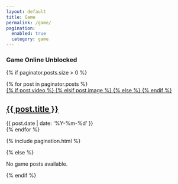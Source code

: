 ```yaml
---
layout: default
title: Game
permalink: /game/
pagination:
  enabled: true
  category: game
---
```


<div class="main section" id="main" name="Main Posts">
  
<div class="widget HTML is-visible type-grid" data-version="2" id="HTML7">
  <div class="widget-title title-wrap">
    <h3 class="title">Game Online Unblocked</h3>
  </div>

  {% if paginator.posts.size > 0 %}
  <div class="widget-content">
    <div class="content-block grid-items">
      {% for post in paginator.posts %}
      <div class="grid-item item-{{ forloop.index0 }}">
        <a title="{{ post.title }}" class="entry-image-wrap {% if post.video %} is-video {% elsif post.image %} is-image {% endif %}" href="{{ post.url }}">
          {% if post.video %}
            <span class="entry-thumb lazy-ify" data-image="{{ post.video }}" style="background-image:url({{ post.video }})"></span>
          {% elsif post.image %}
            <span class="entry-thumb lazy-ify" data-image="{{ post.image }}" style="background-image:url({{ post.image }})"></span>
          {% else %}
            <span class="entry-thumb lazy-ify" data-image="default-image.jpg" style="background-image:url(default-image.jpg)"></span>
          {% endif %}
        </a>
        <div class="entry-header">
          <h2 class="entry-title">
            <a title="{{ post.title }}" href="{{ post.url }}">{{ post.title }}</a>
          </h2>
          <div class="entry-meta">
            <span class="entry-time mi">
              <time class="published" datetime="{{ post.date | date: '%Y-%m-%d' }}">
                {{ post.date | date: '%Y-%m-%d' }}
              </time>
            </span>
          </div>
        </div>
      </div>
      {% endfor %}
    </div>
  </div>

  <!-- Include pagination navigation -->
  {% include pagination.html %}
  
  {% else %}
    <p>No game posts available.</p>
  {% endif %}
</div>

</div>
